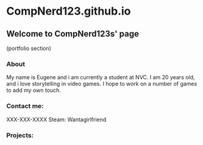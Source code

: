 # CompNerd123.github.io
## Welcome to CompNerd123s' page

(portfolio section)

### About

My name is Eugene and i am currently a student at NVC. I am 20 years old, and i love storytelling in video games. I hope to work on a number of games to add my own touch. 

### Contact me:

XXX-XXX-XXXX
Steam: Wantagirlfriend


### Projects:
